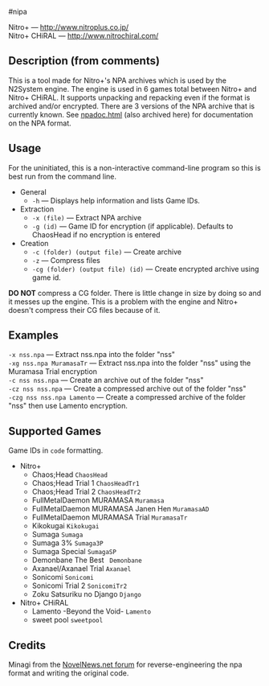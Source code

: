 #nipa

Nitro+ — <http://www.nitroplus.co.jp/>  
Nitro+ CHiRAL — <http://www.nitrochiral.com/>
 
## Description (from comments)
This is a tool made for Nitro+'s NPA archives which is used by the N2System engine. The engine is used in 6 games total between Nitro+ and Nitro+ CHiRAL. It supports unpacking and repacking even if the format is archived and/or encrypted.
There are 3 versions of the NPA archive that is currently known.
See [npadoc.html](http://www.tsukuru.info/nipa/npadoc.html) (also archived here) for documentation on the NPA format.

## Usage
For the uninitiated, this is a non-interactive command-line program so this is best run from the command line.

* General
    * `-h` — Displays help information and lists Game IDs.
* Extraction
    * `-x (file)` — Extract NPA archive
    * `-g (id)` — Game ID for encryption (if applicable). Defaults to ChaosHead if no encryption is entered
* Creation
    * `-c (folder) (output file)` — Create archive
    * `-z` — Compress files
    * `-cg (folder) (output file) (id)` — Create encrypted archive using game id.

**DO NOT** compress a CG folder. There is little change in size by doing so and it messes up the engine. This is a problem with the engine and Nitro+ doesn't compress their CG files because of it.

## Examples
`-x nss.npa` — Extract nss.npa into the folder "nss"  
`-xg nss.npa MuramasaTr` — Extract nss.npa into the folder "nss" using the Muramasa Trial encryption  
`-c nss nss.npa` — Create an archive out of the folder "nss"  
`-cz nss nss.npa` — Create a compressed archive out of the folder "nss"  
`-czg nss nss.npa Lamento` — Create a compressed archive of the folder "nss" then use Lamento encryption.

## Supported Games
Game IDs in `code` formatting.

* Nitro+
    * Chaos;Head `ChaosHead`
    * Chaos;Head Trial 1 `ChaosHeadTr1`
    * Chaos;Head Trial 2 `ChaosHeadTr2`
    * FullMetalDaemon MURAMASA `Muramasa`
    * FullMetalDaemon MURAMASA Janen Hen `MuramasaAD`
    * FullMetalDaemon MURAMASA Trial `MuramasaTr`
    * Kikokugai `Kikokugai`
    * Sumaga `Sumaga`
	* Sumaga 3% `Sumaga3P`
    * Sumaga Special `SumagaSP`
    * Demonbane The Best ` Demonbane`
    * Axanael/Axanael Trial `Axanael`
	* Sonicomi `Sonicomi`
    * Sonicomi Trial 2 `SonicomiTr2`
    * Zoku Satsuriku no Django `Django`
* Nitro+ CHiRAL
    * Lamento -Beyond the Void- `Lamento`
    * sweet pool `sweetpool`

## Credits
Minagi from the [NovelNews.net forum](http://forums.novelnews.net/showthread.php?t=35621) for reverse-engineering the npa format and writing the original code.